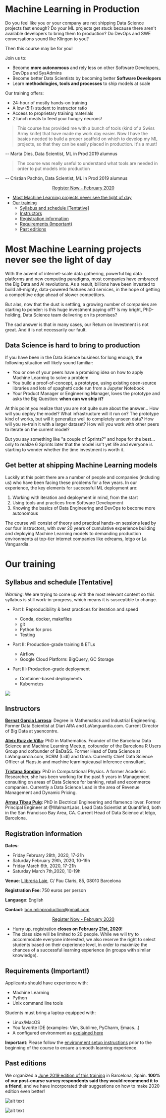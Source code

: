 # Machine Learning in Production

Do you feel like you or your company are not shipping Data Science projects 
fast enough? Do your ML projects get stuck because there aren't available
developers to bring them to production? Do DevOps and SWE conversations
sound like Klingon to you?

Then this course may be for you! 

Join us to: 

- Become **more autonomous** and rely less on other Software Developers, DevOps and SysAdmins
- Become better Data Scientists by becoming better **Software Developers**
- Learn **methodologies, tools and processes** to ship models at scale

Our training offers:
- 24-hour of mostly hands-on training
- A low (5:1) student to instructor ratio
- Access to proprietary training materials
- 2 lunch meals to feed your hungry neurons!

> This course has provided me with a bunch of tools (kind of a Swiss Army knife) that have made my work day easier. 
> Now I have the basics needed to build a proper scaffold on which to develop my ML projects, so that they can be
> easily placed in production. It's a must!

-- Marta Dies, Data Scientist, ML in Prod 2019 alumnus

> The course was really useful to understand what tools are needed in order to put models into production

-- Cristian Pachón, Data Scientist, ML in Prod 2019 alumnus

<p align="center">
<link href="https://d2poexpdc5y9vj.cloudfront.net/public/css/eventzilla-widget-button.css" rel="stylesheet" />
<a id="btnpreview" class="ewb-large ezilla-widget-button ezilla-blue" href="https://events.eventzilla.net/e/machine-learning-in-production-feb-2020-2138781722">Register Now - February 2020</a>
</p>    

- [Most Machine Learning projects never see the light of day](#ml_dont_ship)
- [Our training](#our-training)
  * [Syllabus and schedule [Tentative]](#syllabus)
  * [Instructors](#instructors)
  * [Registration information](#registration)
  * [Requirements (Important)](#requirements)
  * [Past editions](#past-editions)
 
# Most Machine Learning projects never see the light of day <a name="ml_dont_ship"></a>

With the advent of internet-scale data gathering, powerful big data platforms and new computing paradigms, 
most companies have embraced the Big Data and AI revolutions. As a result, billions have been invested to build all-mighty, 
data-powered features and services, in the hope of getting a competitive edge ahead of slower competitors. 

But alas, now that the dust is settling, a growing number of companies are starting to ponder: is 
this huge investment paying off? Is my bright, PhD-holding, Data Science team delivering on its promises?

The sad answer is that in many cases, our Return on Investment is not great. And it is not necessarily our fault.

## Data Science is hard to bring to production <a name="ds_is_hard"></a>

If you have been in the Data Science business for long enough, the following situation will likely sound familiar:

* You or one of your peers have a promising idea on how to apply Machine Learning to solve a problem
* You build a proof-of-concept, a prototype, using existing open-source libraries and lots of spaghetti code
run from a Jupyter Notebook
* Your Product Manager or Engineering Manager, loves the prototype and asks the Big Question: **when can we ship it?**

At this point you realize that you are not quite sure about the answer... How will you deploy the model? 
What infrastructure will it run on? The prototype kind of works, but will it generalize well to completely unseen data? 
How will you re-train it with a larger dataset? How will you work with other peers to iterate on the current model?

But you say something like "a couple of Sprints?" and hope for the best... only to realize 6 Sprints later that
the model isn't yet life and everyone is starting to wonder whether the time investment is worth it.

## Get better at shipping Machine Learning models <a name="ship"></a>

Luckily at this point there are a number of people and companies (including us) who have been facing these problems
for a few years. In our experience, the key elements for successful ML deployment are:

1. Working with iteration and deployment in mind, from the start
2. Using tools and practices from Software Development
3. Knowing the basics of Data Engineering and DevOps to become more autonomous

The course will consist of theory and practical hands-on sessions lead by our four instructors, with over 20 years of
cumulative experience building and deploying Machine Learning models to demanding production environments at 
top-tier internet companies like edreams, letgo or La Vanguardia.

# Our training <a name="our-training"></a>

## Syllabus and schedule [Tentative] <a name="syllabus"></a>

*Warning*: We are trying to come up with the most relevant content so this syllabus is still work-in-progress,
 which means it is susceptible to change. 

* Part I: Reproducibility & best practices for iteration and speed		
	* Conda, docker, makefiles
	* git
	* Python for pros 
	* Testing
	
* Part II: Production-grade training & ETLs
	* Airflow
	* Google Cloud Platform: BigQuery, GC Storage

* Part III: Production-grade deployment	
	* Container-based deployments
	* Kubernetes
	
![](./2020/2020_schedule.png)
	
## Instructors <a name="instructors"></a>

[**Bernat Garcia Larrosa**](https://www.linkedin.com/in/bernat-garcia-larrosa-9322869b/): Degree in Mathematics and Industrial Engineering. 
Former Data Scientist at Diari ARA and LaVanguardia.com. Current Director of Big Data at yaencontre.

[**Aleix Ruiz de Villa**](https://www.linkedin.com/in/aleixr/): PhD in Mathematics. Founder of the Barcelona Data Science and Machine Learning 
Meetup, cofounder of the Barcelona R Users Group and cofounder of BaDaSS. Former Head of Data Science at LaVanguardia.com, SCRM (Lidl) and Onna. 
Currently Chief Data Science Officer at Flaps.io and machine learning/causal inference consultant.

[**Tristana Sondon**](https://www.linkedin.com/in/tristanasondon/):  PhD in Computational Physics. A former Academic Researcher, she has been working 
for the past 5 years in Management consulting on areas of Data Science for banking, retail and ecommerce companies.
 Currently a Data Science Lead in the area of Revenue Management and Dynamic Pricing.

[**Arnau Tibau Puig**](https://www.linkedin.com/in/atibaup/): PhD in Electrical Engineering and flamenco lover. Former Principal Engineer at 
@WalmartLabs, Lead Data Scientist at Quantifind, both in the San Francisco Bay Area, CA. Current Head of Data Science at letgo, Barcelona.


## Registration information <a name="registration"></a>

**Dates**:
- Friday February 28th, 2020, 17-21h
- Saturday February 29th, 2020, 10-19h
- Friday March 6th, 2020, 17-21h
- Saturday March 7th,2020, 10-19h

**Venue**: [Llibreria Laie](https://goo.gl/maps/bLJyseumEjuD5oaHA), C/ Pau Claris, 85, 08010 Barcelona

**Registration Fee**: 750 euros per person

**Language**: English

**Contact**: bcn.mlinproduction@gmail.com

<p align="center">
<link href="https://d2poexpdc5y9vj.cloudfront.net/public/css/eventzilla-widget-button.css" rel="stylesheet" />
<a id="btnpreview" class="ewb-large ezilla-widget-button ezilla-blue" href="https://events.eventzilla.net/e/machine-learning-in-production-feb-2020-2138781722">Register Now - February 2020</a>
</p>   

* Hurry up, registration **closes on February 21st, 2020**!
* The class size will be limited to 20 people.  While we will try to accommodate everyone interested, we also
 reserve the right to select students based on their experience level, in order to maximize the chances of a 
 successful learning experience (in groups with similar knowledge). 

## Requirements (Important!) <a name="requirements"></a>

Applicants should have experience with:
- Machine Learning 
- Python
- Unix command line tools 

Students must bring a laptop equipped with:
- Linux/MacOS 
- You favorite IDE (examples: Vim, Sublime, PyCharm, Emacs...)
- A configured environment as [explained here](env_setup/index.md)

**Important**: Please follow the [environment setup instructions](env_setup/index.md)
prior to the beginning of the course to ensure a smooth learning experience.

## Past editions <a name="past-editions"></a>

We organized a [June 2019 edition of this training](https://mlinproduction.github.io/2019/) in Barcelona, Spain. 
**100% of our post-course survey respondents said they would recommend it to a friend**, and we have incorporated their suggestions
on how to make 2020 edition even better!

![alt text](./2020/arnau_pic.jpeg)

![alt text](./2020/bernat_pic.jpeg)

<script type="text/javascript" src="//downloads.mailchimp.com/js/signup-forms/popup/unique-methods/embed.js" data-dojo-config="usePlainJson: true, isDebug: false"></script><script type="text/javascript">window.dojoRequire(["mojo/signup-forms/Loader"], function(L) { L.start({"baseUrl":"mc.us4.list-manage.com","uuid":"bdb4d7657b21d1a128e2f8a79","lid":"94483dfcdb","uniqueMethods":true}) })</script>
